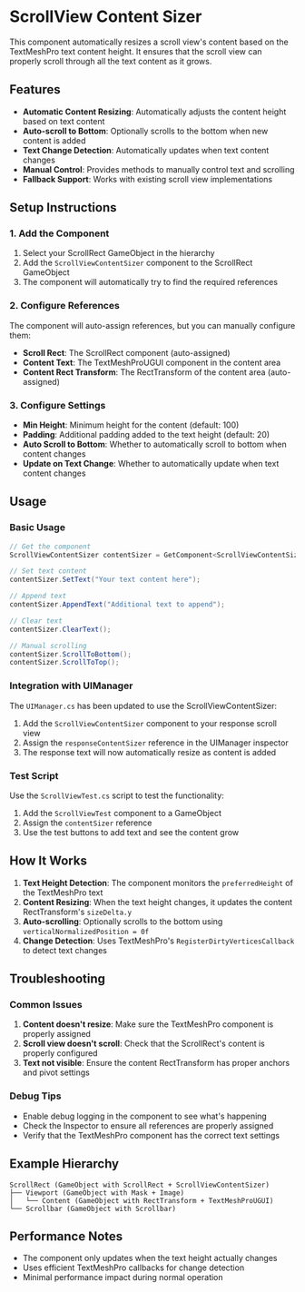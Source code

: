 # ScrollView Content Sizer

This component automatically resizes a scroll view's content based on the TextMeshPro text content height. It ensures that the scroll view can properly scroll through all the text content as it grows.

## Features

- **Automatic Content Resizing**: Automatically adjusts the content height based on text content
- **Auto-scroll to Bottom**: Optionally scrolls to the bottom when new content is added
- **Text Change Detection**: Automatically updates when text content changes
- **Manual Control**: Provides methods to manually control text and scrolling
- **Fallback Support**: Works with existing scroll view implementations

## Setup Instructions

### 1. Add the Component

1. Select your ScrollRect GameObject in the hierarchy
2. Add the `ScrollViewContentSizer` component to the ScrollRect GameObject
3. The component will automatically try to find the required references

### 2. Configure References

The component will auto-assign references, but you can manually configure them:

- **Scroll Rect**: The ScrollRect component (auto-assigned)
- **Content Text**: The TextMeshProUGUI component in the content area
- **Content Rect Transform**: The RectTransform of the content area (auto-assigned)

### 3. Configure Settings

- **Min Height**: Minimum height for the content (default: 100)
- **Padding**: Additional padding added to the text height (default: 20)
- **Auto Scroll to Bottom**: Whether to automatically scroll to bottom when content changes
- **Update on Text Change**: Whether to automatically update when text content changes

## Usage

### Basic Usage

```csharp
// Get the component
ScrollViewContentSizer contentSizer = GetComponent<ScrollViewContentSizer>();

// Set text content
contentSizer.SetText("Your text content here");

// Append text
contentSizer.AppendText("Additional text to append");

// Clear text
contentSizer.ClearText();

// Manual scrolling
contentSizer.ScrollToBottom();
contentSizer.ScrollToTop();
```

### Integration with UIManager

The `UIManager.cs` has been updated to use the ScrollViewContentSizer:

1. Add the `ScrollViewContentSizer` component to your response scroll view
2. Assign the `responseContentSizer` reference in the UIManager inspector
3. The response text will now automatically resize as content is added

### Test Script

Use the `ScrollViewTest.cs` script to test the functionality:

1. Add the `ScrollViewTest` component to a GameObject
2. Assign the `contentSizer` reference
3. Use the test buttons to add text and see the content grow

## How It Works

1. **Text Height Detection**: The component monitors the `preferredHeight` of the TextMeshPro text
2. **Content Resizing**: When the text height changes, it updates the content RectTransform's `sizeDelta.y`
3. **Auto-scrolling**: Optionally scrolls to the bottom using `verticalNormalizedPosition = 0f`
4. **Change Detection**: Uses TextMeshPro's `RegisterDirtyVerticesCallback` to detect text changes

## Troubleshooting

### Common Issues

1. **Content doesn't resize**: Make sure the TextMeshPro component is properly assigned
2. **Scroll view doesn't scroll**: Check that the ScrollRect's content is properly configured
3. **Text not visible**: Ensure the content RectTransform has proper anchors and pivot settings

### Debug Tips

- Enable debug logging in the component to see what's happening
- Check the Inspector to ensure all references are properly assigned
- Verify that the TextMeshPro component has the correct text settings

## Example Hierarchy

```
ScrollRect (GameObject with ScrollRect + ScrollViewContentSizer)
├── Viewport (GameObject with Mask + Image)
│   └── Content (GameObject with RectTransform + TextMeshProUGUI)
└── Scrollbar (GameObject with Scrollbar)
```

## Performance Notes

- The component only updates when the text height actually changes
- Uses efficient TextMeshPro callbacks for change detection
- Minimal performance impact during normal operation 